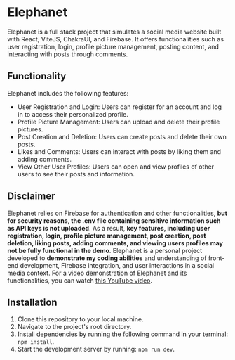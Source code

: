# Elephanet

Elephanet is a full stack project that simulates a social media website built with React, ViteJS, ChakraUI, and Firebase. It offers functionalities such as user registration, login, profile picture management, posting content, and interacting with posts through comments.

## Functionality

Elephanet includes the following features:

- User Registration and Login: Users can register for an account and log in to access their personalized profile.
- Profile Picture Management: Users can upload and delete their profile pictures.
- Post Creation and Deletion: Users can create posts and delete their own posts.
- Likes and Comments: Users can interact with posts by liking them and adding comments.
- View Other User Profiles: Users can open and view profiles of other users to see their posts and information.

## Disclaimer

Elephanet relies on Firebase for authentication and other functionalities, **but for security reasons, the .env file containing sensitive information such as API keys is not uploaded**. As a result, **key features, including user registration, login, profile picture management, post creation, post deletion, liking posts, adding comments, and viewing users profiles may not be fully functional in the demo**. Elephanet is a personal project developed to **demonstrate my coding abilities** and understanding of front-end development, Firebase integration, and user interactions in a social media context. For a video demonstration of Elephanet and its functionalities, you can watch [this YouTube video](https://youtu.be/liGFxByd33A).

## Installation

1. Clone this repository to your local machine.
2. Navigate to the project's root directory.
3. Install dependencies by running the following command in your terminal: `npm install`.
4. Start the development server by running: `npm run dev`.
